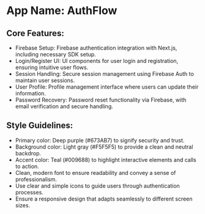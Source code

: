 # **App Name**: AuthFlow

## Core Features:

- Firebase Setup: Firebase authentication integration with Next.js, including necessary SDK setup.
- Login/Register UI: UI components for user login and registration, ensuring intuitive user flows.
- Session Handling: Secure session management using Firebase Auth to maintain user sessions.
- User Profile: Profile management interface where users can update their information.
- Password Recovery: Password reset functionality via Firebase, with email verification and secure handling.

## Style Guidelines:

- Primary color: Deep purple (#673AB7) to signify security and trust.
- Background color: Light gray (#F5F5F5) to provide a clean and neutral backdrop.
- Accent color: Teal (#009688) to highlight interactive elements and calls to action.
- Clean, modern font to ensure readability and convey a sense of professionalism.
- Use clear and simple icons to guide users through authentication processes.
- Ensure a responsive design that adapts seamlessly to different screen sizes.